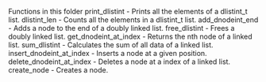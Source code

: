 Functions in this folder
print_dlistint - Prints all the elements of a dlistint_t list.
dlistint_len - Counts all the elements in a dlistint_t list.
add_dnodeint_end - Adds a node to the end of a doubly linked list.
free_dlistint - Frees a doubly linked list.
get_dnodeint_at_index - Returns the nth node of a linked list.
sum_dlistint - Calculates the sum of all data of a linked list.
insert_dnodeint_at_index - Inserts a node at a given position.
delete_dnodeint_at_index - Deletes a node at a index of a linked list.
create_node - Creates a node.
